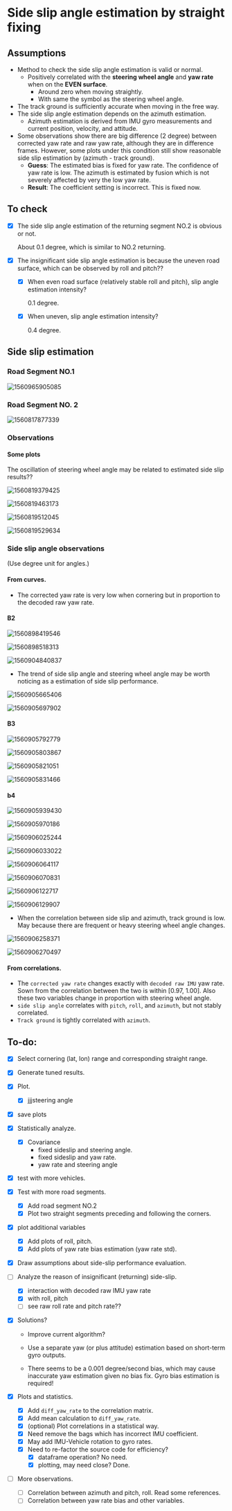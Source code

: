 # Side slip angle estimation by straight fixing

## Assumptions

- Method to check the side slip angle estimation is valid or normal.
  - Positively correlated with the **steering wheel angle** and **yaw rate** when on the **EVEN surface**.
    - Around zero when moving straightly.
    - With same the symbol as the steering wheel angle.
- The track ground is sufficiently accurate when moving in the free way.
- The side slip angle estimation depends on the azimuth estimation.
  - Azimuth estimation is derived from IMU gyro measurements and current position, velocity, and attitude.
- Some observations show there are big difference (2 degree) between corrected yaw rate and raw yaw rate, although they are in difference frames. However, some plots under this condition still show reasonable side slip estimation by (azimuth - track ground).
  - **Guess**: The estimated bias is fixed for yaw rate. The confidence of yaw rate is low. The azimuth is estimated by fusion which is not severely affected by very the low yaw rate.
  - **Result**: The coefficient setting is incorrect. This is fixed now.

## To check

- [x] The side slip angle estimation of the returning segment NO.2 is obvious or not.

  About 0.1 degree, which is similar to NO.2 returning.

- [x] The insignificant side slip angle estimation is because the uneven road surface, which can be observed by roll and pitch??

  - [x] When even road surface (relatively stable roll and pitch), slip angle estimation intensity?

    0.1 degree.

  - [x] When uneven, slip angle estimation intensity?

    0.4 degree.

## Side slip estimation

### Road Segment NO.1

![1560965905085](/home/xiang.zhang/gitRepo/project/doc_sideslip/plots/1560965905085.png)

### Road Segment NO. 2

![1560817877339](/home/xiang.zhang/.config/Typora/typora-user-images/1560817877339.png)

### Observations

#### Some plots

The oscillation of steering wheel angle may be related to estimated side slip results??



![1560819379425](/home/xiang.zhang/.config/Typora/typora-user-images/1560819379425.png)

![1560819463173](/home/xiang.zhang/.config/Typora/typora-user-images/1560819463173.png)



![1560819512045](/home/xiang.zhang/.config/Typora/typora-user-images/1560819512045.png)

![1560819529634](/home/xiang.zhang/.config/Typora/typora-user-images/1560819529634.png)

###  Side slip angle observations 

(Use degree unit for angles.)

#### From curves.

- The corrected yaw rate is very low when cornering but in proportion to the decoded raw yaw rate.

#### B2

![1560898419546](/home/xiang.zhang/.config/Typora/typora-user-images/1560898419546.png)



![1560898518313](/home/xiang.zhang/.config/Typora/typora-user-images/1560898518313.png)



![1560904840837](/home/xiang.zhang/gitRepo/project/doc_sideslip/plots/1560905143353.png)

- The trend of side slip angle and steering wheel angle may be worth noticing as a estimation of side slip performance.

![1560905665406](/home/xiang.zhang/gitRepo/project/doc_sideslip/plots/1560905665406.png)



![1560905697902](/home/xiang.zhang/gitRepo/project/doc_sideslip/plots/1560905697902.png)





#### B3

![1560905792779](/home/xiang.zhang/gitRepo/project/doc_sideslip/plots/1560905792779.png)

![1560905803867](/home/xiang.zhang/gitRepo/project/doc_sideslip/plots/1560905803867.png)



![1560905821051](/home/xiang.zhang/gitRepo/project/doc_sideslip/1560905821051.png)

![1560905831466](/home/xiang.zhang/gitRepo/project/doc_sideslip/plots/1560905831466.png)



#### b4

![1560905939430](/home/xiang.zhang/gitRepo/project/doc_sideslip/plots/1560905939430.png)





![1560905970186](/home/xiang.zhang/gitRepo/project/doc_sideslip/plots/1560905970186.png)



![1560906025244](/home/xiang.zhang/gitRepo/project/doc_sideslip/plots/1560906025244.png)

![1560906033022](/home/xiang.zhang/gitRepo/project/doc_sideslip/plots/1560906033022.png)



![1560906064117](/home/xiang.zhang/gitRepo/project/doc_sideslip/plots/1560906064117.png)

![1560906070831](/home/xiang.zhang/gitRepo/project/doc_sideslip/plots/1560906070831.png)



![1560906122717](/home/xiang.zhang/gitRepo/project/doc_sideslip/plots/1560906122717.png)

![1560906129907](/home/xiang.zhang/gitRepo/project/doc_sideslip/plots/1560906129907.png)



- When the correlation between side slip and azimuth, track ground is low. May because there are frequent or heavy steering wheel angle changes.

![1560906258371](/home/xiang.zhang/gitRepo/project/doc_sideslip/plots/1560906258371.png)



![1560906270497](/home/xiang.zhang/gitRepo/project/doc_sideslip/plots/1560906270497.png)









































#### **From correlations.**

- The `corrected yaw rate` changes exactly with `decoded raw IMU` yaw rate. Sown from the correlation between the two is within [0.97, 1.00]. Also these two variables change in proportion with steering wheel angle.
- `side slip angle` correlates with `pitch`, `roll`, and `azimuth`, but not stably correlated.
- `Track ground` is tightly correlated with `azimuth`.

## To-do:

- [x] Select cornering (lat, lon) range and corresponding straight range.

- [x] Generate tuned results.

- [x] Plot.
	
	- [x] jjjsteering angle
	
- [x] save plots

- [x] Statistically analyze.
	- [x] Covariance 
		- fixed sideslip and steering angle.
		- fixed sideslip and yaw rate.
		- yaw rate and  steering angle
	
- [x] test with more vehicles.

- [x] Test with more road segments.
  - [x] Add road segment NO.2 
  - [x] Plot two straight segments preceding and following the corners.
  
- [x] plot additional variables
	- [x] Add plots of roll, pitch.
	- [x] Add plots of yaw rate bias estimation (yaw rate std).
	
- [x] Draw assumptions about side-slip performance evaluation.

- [ ] Analyze the reason of insignificant (returning) side-slip. 
  - [x] interaction with decoded raw IMU yaw rate
  - [x] with roll, pitch
  - [ ] see raw roll rate and pitch rate??
  
- [x] Solutions?
  
  - Improve current algorithm?
  
  - Use a separate  yaw (or plus attitude) estimation based on short-term gyro outputs.
  
  - There seems to be a 0.001 degree/second bias, which may cause inaccurate yaw estimation given no bias fix. Gyro bias estimation is required!
  
- [x] Plots and statistics.

  - [x] Add `diff_yaw_rate` to the correlation matrix.
  - [x] Add mean calculation to `diff_yaw_rate`.
  - [x] (optional) Plot correlations in a statistical way.
  - [x] Need remove the bags which has incorrect IMU coefficient.
  - [x] May add IMU-Vehicle rotation to gyro rates.
  - [x] Need to re-factor the source code for efficiency?
    - [x] dataframe operation? No need.
    - [x] plotting, may need close? Done.

- [ ] More observations.

  - [ ] Correlation between azimuth and pitch, roll. Read some references.
  - [ ] Correlation between yaw rate bias and other variables.
